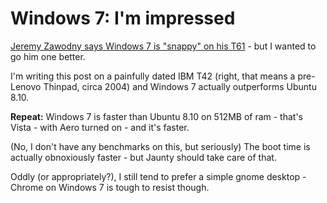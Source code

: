 Windows 7: I'm impressed
=========================================

[Jeremy Zawodny says Windows 7 is "snappy" on his T61](http://jeremy.zawodny.com/blog/archives/010943.html) - but I wanted to go him one better.

I'm writing this post on a painfully dated IBM T42 (right, that means a pre-Lenovo Thinpad, circa 2004) and Windows 7 actually outperforms Ubuntu 8.10.

**Repeat:** Windows 7 is faster than Ubuntu 8.10 on 512MB of ram - that's Vista - with Aero turned on - and it's faster.

(No, I don't have any benchmarks on this, but seriously) The boot time is actually obnoxiously faster - but Jaunty should take care of that.

Oddly (or appropriately?), I still tend to prefer a simple gnome desktop - Chrome on Windows 7 is tough to resist though.

